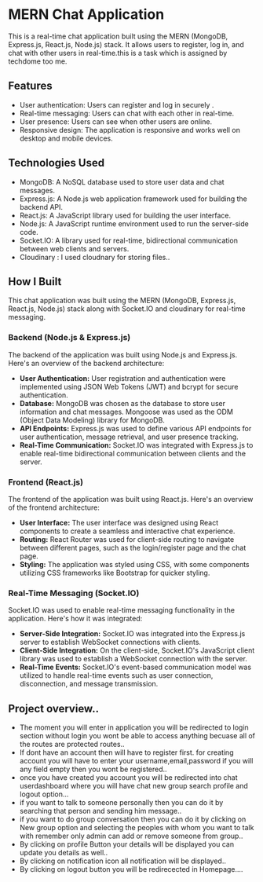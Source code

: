 # MERN Chat Application
This is a real-time chat application built using the MERN (MongoDB, Express.js, React.js, Node.js) stack. It allows users to register, log in, and chat with other users in real-time.this is a 
task which is assigned by techdome too me.

## Features

- User authentication: Users can register and log in securely .
- Real-time messaging: Users can chat with each other in real-time.
- User presence: Users can see when other users are online.
- Responsive design: The application is responsive and works well on desktop and mobile devices.

## Technologies Used

- MongoDB: A NoSQL database used to store user data and chat messages.
- Express.js: A Node.js web application framework used for building the backend API.
- React.js: A JavaScript library used for building the user interface.
- Node.js: A JavaScript runtime environment used to run the server-side code.
- Socket.IO: A library used for real-time, bidirectional communication between web clients and servers.
- Cloudinary : I used cloudnary for storing files..

## How I Built

This chat application was built using the MERN (MongoDB, Express.js, React.js, Node.js) stack along with Socket.IO and cloudinary for real-time messaging.

### Backend (Node.js & Express.js)

The backend of the application was built using Node.js and Express.js. Here's an overview of the backend architecture:

- **User Authentication:** User registration and authentication were implemented using JSON Web Tokens (JWT) and bcrypt for secure authentication.
- **Database:** MongoDB was chosen as the database to store user information and chat messages. Mongoose was used as the ODM (Object Data Modeling) library for MongoDB.
- **API Endpoints:** Express.js was used to define various API endpoints for user authentication, message retrieval, and user presence tracking.
- **Real-Time Communication:** Socket.IO was integrated with Express.js to enable real-time bidirectional communication between clients and the server.

### Frontend (React.js)

The frontend of the application was built using React.js. Here's an overview of the frontend architecture:

- **User Interface:** The user interface was designed using React components to create a seamless and interactive chat experience.
- **Routing:** React Router was used for client-side routing to navigate between different pages, such as the login/register page and the chat page.
- **Styling:** The application was styled using CSS, with some components utilizing CSS frameworks like Bootstrap for quicker styling.

### Real-Time Messaging (Socket.IO)

Socket.IO was used to enable real-time messaging functionality in the application. Here's how it was integrated:

- **Server-Side Integration:** Socket.IO was integrated into the Express.js server to establish WebSocket connections with clients.
- **Client-Side Integration:** On the client-side, Socket.IO's JavaScript client library was used to establish a WebSocket connection with the server.
- **Real-Time Events:** Socket.IO's event-based communication model was utilized to handle real-time events such as user connection, disconnection, and message transmission.

## Project overview..
- The moment you will enter in application you will be redirected to login section without login you wont be able to access anything becuase all of the routes are protected routes..
- If dont have an account then will have to register first. for creating account you will have to enter your username,email,password if you will any field empty then you wont be registered..
- once you have created you account you will be redirected into chat userdashboard where you will have chat new group search profile and logout option...
- if you want to talk to someone personally then you can do it by searching that person and sending him message..
- if you want to do group conversation then you can do it by clicking on New group option and selecting the peoples with whom you want to talk with remember only admin can add or remove someone from group..
- By clicking on profile Button your details will be displayed you can update you details as well..
- By clicking on notification icon all notification will be displayed..
- By clicking on logout button you will be redirecected in Homepage....

